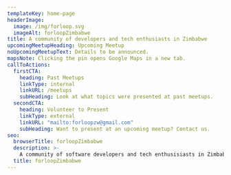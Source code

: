 ```yaml
---
templateKey: home-page
headerImage:
  image: /img/forloop.svg
  imageAlt: forloopZimbabwe
title: A community of developers and tech enthusiasts in Zimbabwe
upcomingMeetupHeading: Upcoming Meetup
noUpcomingMeetupText: Details to be announced.
mapsNote: Clicking the pin opens Google Maps in a new tab.
callToActions:
  firstCTA:
    heading: Past Meetups
    linkType: internal
    linkURL: /meetups
    subHeading: Look at what topics were presented at past meetups.
  secondCTA:
    heading: Volunteer to Present
    linkType: external
    linkURL: "mailto:forloopzw@gmail.com"
    subHeading: Want to present at an upcoming meetup? Contact us.
seo:
  browserTitle: forloopZimbabwe
  description: >-
    A community of software developers and tech enthusisiasts in Zimbabwe powered by forloopAfrica
  title: forloopZimbabwe
---
```

